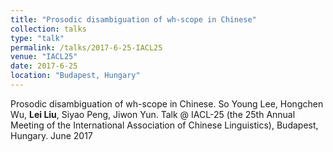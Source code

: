 ```yaml
---
title: "Prosodic disambiguation of wh-scope in Chinese"
collection: talks
type: "talk"
permalink: /talks/2017-6-25-IACL25
venue: "IACL25"
date: 2017-6-25
location: "Budapest, Hungary"
---
```


Prosodic disambiguation of wh-scope in Chinese. So Young Lee, Hongchen Wu, <b>Lei Liu</b>, Siyao Peng, Jiwon Yun. Talk @ IACL-25 (the 25th Annual Meeting of the International Association of Chinese Linguistics), Budapest, Hungary. June 2017
